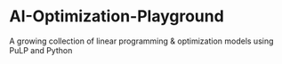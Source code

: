 # AI-Optimization-Playground
A growing collection of linear programming &amp; optimization models using PuLP and Python
